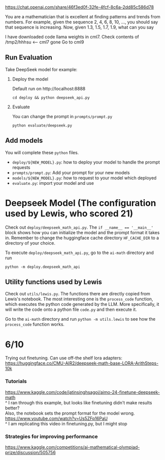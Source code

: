 https://chat.openai.com/share/46f3ed0f-32fe-4fcf-8c6a-2dd85c586d78

You are a mathematician that is excellent at finding patterns and trends from numbers. For example, given the sequence 2, 4, 6, 8, 10, ..., you should say that sequence is increasing. Now, given 1.3, 1.5, 1.7, 1.9, what can you say

I have downloaded code llama weights in cml7. Check contents of /tmp2/hhhsu <-- cml7 gone
Go to cml9

## Run Evaluation

Take DeepSeek model for example:

1. Deploy the model

    Default run on http://localhost:8888

    ```
    cd deploy && python deepseek_api.py
    ```
2. Evaluate
    
    You can change the prompt in `prompts/prompt.py`

    ```
    python evaluate/deepseek.py
    ```

## Add models

You will complete these `python` files.

- `deploy/${NEW_MODEL}.py`: how to deploy your model to handle the prompt requests
- `prompts/prompt.py`: Add your prompt for your new models
- `models/${NEW_MODEL}.py`: how to request to your model which deployed
- `evaluate.py`: import your model and use

# Deepseek Model (The configuration used by Lewis, who scored 21)
Check out `deploy/deepseek_math_api.py`. The `if __name__ == '__main__'` block shows how
you can initialize the model and the prompt format it takes in. Remember to change the huggingface cache directory `HF_CACHE_DIR` to a directory of your choice.

To execute `deploy/deepseek_math_api.py`, go to the `ai-math` directory and run
```
python -m deploy.deepseek_math_api
```

## Utility functions used by Lewis
Check out `utils/lewis.py`. The functions there are directly copied from Lewis's notebook. The most interesting one is the `process_code` function, which executes the python code generated by the LLM. More specifically, it will write the code onto a python file `code.py` and then execute it.

Go to the `ai-math` directory and run `python -m utils.lewis` to see how the `process_code` function works.

# 6/10
Trying out finetuning.
Can use off-the shelf lora adapters: <br>
https://huggingface.co/CMU-AIR2/deepseek-math-base-LORA-ArithSteps-10k <br>

### Tutorials
https://www.kaggle.com/code/jatinsinghsagoi/aimo-24-finetune-deepseek-math <br>
^ I ran through this example, but looks like finetuning didn't make results better?<br>
Also, the notebook sets the prompt format for the model wrong. <br>
https://www.youtube.com/watch?v=Us5ZFp16PaU <br>
^ I am replicating this video in finetuning.py, but I might stop

### Strategies for improving performance
https://www.kaggle.com/competitions/ai-mathematical-olympiad-prize/discussion/505756

